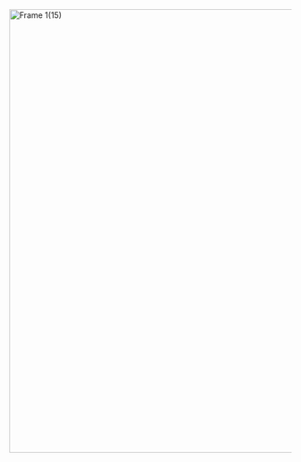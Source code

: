 <img width="791" alt="Frame 1(15)" src="https://github.com/tokitou-san/Instagram-UI/assets/114811070/e148719c-adb4-41ce-83fa-8ebd633b9b9a">

